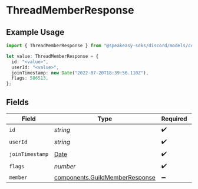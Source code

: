# ThreadMemberResponse

## Example Usage

```typescript
import { ThreadMemberResponse } from "@speakeasy-sdks/discord/models/components";

let value: ThreadMemberResponse = {
  id: "<value>",
  userId: "<value>",
  joinTimestamp: new Date("2022-07-20T18:39:56.110Z"),
  flags: 586513,
};
```

## Fields

| Field                                                                                         | Type                                                                                          | Required                                                                                      | Description                                                                                   |
| --------------------------------------------------------------------------------------------- | --------------------------------------------------------------------------------------------- | --------------------------------------------------------------------------------------------- | --------------------------------------------------------------------------------------------- |
| `id`                                                                                          | *string*                                                                                      | :heavy_check_mark:                                                                            | N/A                                                                                           |
| `userId`                                                                                      | *string*                                                                                      | :heavy_check_mark:                                                                            | N/A                                                                                           |
| `joinTimestamp`                                                                               | [Date](https://developer.mozilla.org/en-US/docs/Web/JavaScript/Reference/Global_Objects/Date) | :heavy_check_mark:                                                                            | N/A                                                                                           |
| `flags`                                                                                       | *number*                                                                                      | :heavy_check_mark:                                                                            | N/A                                                                                           |
| `member`                                                                                      | [components.GuildMemberResponse](../../models/components/guildmemberresponse.md)              | :heavy_minus_sign:                                                                            | N/A                                                                                           |